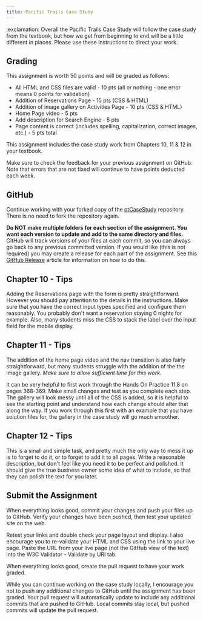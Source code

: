 ```yaml
---
title: Pacific Trails Case Study
---
```


<div class="alert alert-danger" role="alert">
  :exclamation: Overall the Pacific Trails Case Study will follow the case study from the textbook, but how we get from beginning to end will be a little different in places. Please use these instructions to direct your work.
</div>

## Grading
This assignment is worth 50 points and will be graded as follows:

- All HTML and CSS files are valid - 10 pts (all or nothing - one error means 0 points for validation)
- Addition of Reservations Page - 15 pts (CSS & HTML)
- Addition of image gallery on Activities Page - 10 pts (CSS & HTML)
- Home Page video - 5 pts
- Add description for Search Engine - 5 pts
- Page content is correct (includes spelling, capitalization, correct images, etc.) - 5 pts total

This assignment includes the case study work from Chapters 10, 11 & 12 in your textbook.


Make sure to check the feedback for your previous assignment on GitHub. Note that errors that are not fixed will continue to have points deducted each week.


## GitHub
Continue working with your forked copy of the [ptCaseStudy](https://github.com/htc-ccis1301/ptCaseStudy) repository.  There is no need to fork the repository again.

<div class="alert alert-warning" role="alert">
<strong>Do NOT make multiple folders for each section of the assignment.  You want each version to update and add to the same directory and files.</strong><br>
GitHub will track versions of your files at each commit, so you can always go back to any previous committed version. If you would like (this is not required) you may create a release for each part of the assignment.  See this <a href="https://help.github.com/articles/creating-releases/">GitHub Release</a> article for information on how to do this.
</div>


## Chapter 10 - Tips
Adding the Reservations page with the form is pretty straightforward. However you should pay attention to the details in the instructions.  Make sure that you have the correct input types specified and configure them reasonably.  You probably don't want a reservation staying 0 nights for example.  Also, many students miss the CSS to stack the label over the input field for the mobile display.

## Chapter 11 - Tips
The addition of the home page video and the nav transition is also fairly straightforward, but many students struggle with the addition of the the image gallery. *Make sure to allow sufficient time for this work.*

It can be very helpful to first work through the Hands On Practice 11.8 on pages 368-369. Make small changes and test as you complete each step. The gallery will look messy until all of the CSS is added, so it is helpful to see the starting point and understand how each change should alter that along the way. If you work through this first with an example that you have solution files for, the gallery in the case study will go much smoother.

## Chapter 12 - Tips
This is a small and simple task, and pretty much the only way to mess it up is to forget to do it, or to forget to add it to all pages.  Write a reasonable description, but don't feel like you need it to be perfect and polished.  It should give the true business owner some idea of what to include, so that they can polish the text for you later.


## Submit the Assignment
When everything looks good, commit your changes and push your files up to GitHub.  Verify your changes have been pushed, then test your updated site on the web.

Retest your links and double check your page layout and display. I also encourage you to re-validate your HTML and CSS using the link to your live page.  Paste the URL from your live page (not the GitHub view of the text) into the W3C Validator - Validate by URI tab.

When everything looks good, create the pull request to have your work graded.

While you can continue working on the case study locally, I encourage you not to push any additional changes to GitHub until the assignment has been graded.  Your pull request will automatically update to include any additional commits that are pushed to GitHub.  Local commits stay local, but pushed commits will update the pull request.
